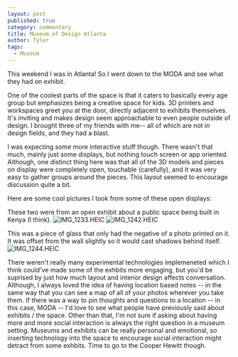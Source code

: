 ```yaml
---
layout: post
published: true
category: commentary
title: Museum of Design Atlanta
author: Tyler
tags:
  - Museum
---
```

This weekend I was in Atlanta! So I went down to the MODA and see what they had on exhibit.

One of the coolest parts of the space is that it caters to basically every age group but emphasizes being a creative space for kids. 3D printers and workspaces greet you at the door, directly adjacent to exhibits themselves. It's inviting and makes design seem approachable to even people outside of design. I brought three of my friends with me-- all of which are not in design fields, and they had a blast.

I was expecting some more interactive stuff though. There wasn't that much, mainly just some displays, but nothing touch screen or app oriented. Although, one distinct thing here was that all of the 3D models and pieces on display were completely open, touchable (carefully), and it was very easy to gather groups around the pieces. This layout seemed to encourage discussion quite a bit.

Here are some cool pictures I took from some of these open displays:

These two were from an open exhibit about a public space being built in Kenya (I think).
![IMG_1233.HEIC]({{site.baseurl}}/assets/IMG_1233.HEIC)
![IMG_1242.HEIC]({{site.baseurl}}/assets/IMG_1242.HEIC)

This was a piece of glass that only had the negative of a photo printed on it. It was offset from the wall slightly so it would cast shadows behind itself.
![IMG_1244.HEIC]({{site.baseurl}}/assets/IMG_1244.HEIC)


There weren't really many experimental technologies implemeneted which I think could've made some of the exhbits more engaging, but you'd be suprised by just how much layout and interior design affects conversation. Although, I always loved the idea of having location based notes -- in the same way that you can see a map of all of your photos wherever you take them. If there was a way to pin thoughts and questions to a location -- in this case, MODA -- I'd love to see what people have previously said about exhibits / the space. Other than that, I'm not sure if asking about having more and more social interaction is always the right question in a museum setting. Museums and exhibits can be really personal and emotional, so inserting technology into the space to encourage social interaction might detract from some exhbits. Time to go to the Cooper Hewitt though.